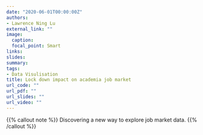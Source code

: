 ```yaml
---
date: "2020-06-01T00:00:00Z"
authors: 
- Lawrence Ning Lu
external_link: ""
image:
  caption: 
  focal_point: Smart
links:
slides:
summary:
tags:
- Data Visulisation
title: Lock down impact on academia job market
url_code: ""
url_pdf: ""
url_slides: ""
url_video: ""
---
```


{{% callout note %}}
Discovering a new way to explore job market data.
{{% /callout %}}